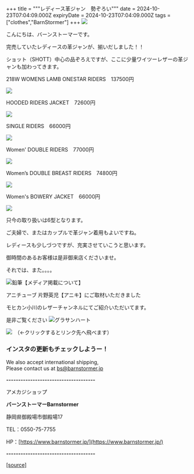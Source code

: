 +++
title = """レディース革ジャン　勢ぞろい"""
date = 2024-10-23T07:04:09.000Z
expiryDate = 2024-10-23T07:04:09.000Z
tags = ["clothes","BarnStormer"]
+++
[![](https://stat.ameba.jp/user_images/20231023/16/barnstormer-go/b2/03/p/o0420015015354743273.png)](https://ameblo.jp/barnstormer-go/entry-12825670498.html)

こんにちは、バーンストーマーです。

完売していたレディースの革ジャンが、揃いだしました！！

ショット（SHOTT）中心の品ぞろえですが、ここに少量ワイツーレザーの革ジャンも加わってきます。

218W WOMENS LAMB ONESTAR RIDERS　137500円

[![](https://stat.ameba.jp/user_images/20241023/15/barnstormer-go/13/2a/j/o0466070015501319795.jpg)](https://stat.ameba.jp/user_images/20241023/15/barnstormer-go/13/2a/j/o0466070015501319795.jpg)

HOODED RIDERS JACKET　72600円

[![](https://stat.ameba.jp/user_images/20241023/15/barnstormer-go/1a/63/j/o0467070115501319063.jpg)](https://stat.ameba.jp/user_images/20241023/15/barnstormer-go/1a/63/j/o0467070115501319063.jpg)

SINGLE RIDERS　66000円

[![](https://stat.ameba.jp/user_images/20241023/15/barnstormer-go/bf/a5/j/o0467070115501319064.jpg)](https://stat.ameba.jp/user_images/20241023/15/barnstormer-go/bf/a5/j/o0467070115501319064.jpg)

Women' DOUBLE RIDERS　77000円

[![](https://stat.ameba.jp/user_images/20241023/15/barnstormer-go/aa/8e/j/o0467070115501319066.jpg)](https://stat.ameba.jp/user_images/20241023/15/barnstormer-go/aa/8e/j/o0467070115501319066.jpg)

Women’s DOUBLE BREAST RIDERS　74800円

[![](https://stat.ameba.jp/user_images/20241023/15/barnstormer-go/95/0b/j/o0467070115501319067.jpg)](https://stat.ameba.jp/user_images/20241023/15/barnstormer-go/95/0b/j/o0467070115501319067.jpg)

Women's BOWERY JACKET　66000円

[![](https://stat.ameba.jp/user_images/20241023/15/barnstormer-go/b4/aa/j/o0467070115501319068.jpg)](https://stat.ameba.jp/user_images/20241023/15/barnstormer-go/b4/aa/j/o0467070115501319068.jpg)

只今の取り扱いは6型となります。

ご夫婦で、またはカップルで革ジャン着用もよいですね。

レディースも少しづつですが、充実させていこうと思います。

御時間のあるお客様は是非御来店くださいませ。

それでは、また。。。。

![鉛筆](https://stat100.ameba.jp/blog/ucs/img/char/char3/519.png)【メディア掲載について】

アニチューブ 片野英児【アニキ】にご取材いただきました

モヒカン小川のレザーチャンネルにてご紹介いただいてます。

是非ご覧ください ![グラサンハート](https://stat100.ameba.jp/blog/ucs/img/char/char3/148.png)

[![](https://stat.ameba.jp/user_images/20230412/16/barnstormer-go/6a/23/p/o0108010815269242493.png)](https://www.instagram.com/barnstormer_daily/)　（←クリックするとリンク先へ飛べます）

### インスタの更新もチェックしようー！

We also accept international shipping,  
Please contact us at bs@barnstormer.jp

**\-------------------------------------**

アメカジショップ

**バーンストーマーBarnstormer**

静岡県御殿場市御殿場17

TEL：0550-75-7755

HP：[https://www.barnstormer.jp/](https://www.barnstormer.jp/)

**\-------------------------------------**

[[source]](https://ameblo.jp/barnstormer-go/entry-12872337110.html)
